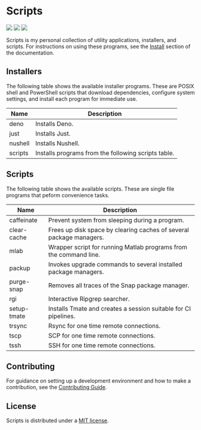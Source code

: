 # Scripts

![](https://img.shields.io/github/actions/workflow/status/scruffaluff/scripts/build.yaml)
![](https://img.shields.io/github/license/scruffaluff/scripts)
![](https://img.shields.io/github/repo-size/scruffaluff/scripts)

Scripts is my personal collection of utility applications, installers, and
scripts. For instructions on using these programs, see the
[Install](https://scruffaluff.github.io/scripts/install) section of the
documentation.

## Installers

The following table shows the available installer programs. These are POSIX
shell and PowerShell scripts that download dependencies, configure system
settings, and install each program for immediate use.

| Name    | Description                                         |
| ------- | --------------------------------------------------- |
| deno    | Installs Deno.                                      |
| just    | Installs Just.                                      |
| nushell | Installs Nushell.                                   |
| scripts | Installs programs from the following scripts table. |

## Scripts

The following table shows the available scripts. These are single file programs
that peform convenience tasks.

| Name        | Description                                                         |
| ----------- | ------------------------------------------------------------------- |
| caffeinate  | Prevent system from sleeping during a program.                      |
| clear-cache | Frees up disk space by clearing caches of several package managers. |
| mlab        | Wrapper script for running Matlab programs from the command line.   |
| packup      | Invokes upgrade commands to several installed package managers.     |
| purge-snap  | Removes all traces of the Snap package manager.                     |
| rgi         | Interactive Ripgrep searcher.                                       |
| setup-tmate | Installs Tmate and creates a session suitable for CI pipelines.     |
| trsync      | Rsync for one time remote connections.                              |
| tscp        | SCP for one time remote connections.                                |
| tssh        | SSH for one time remote connections.                                |

## Contributing

For guidance on setting up a development environment and how to make a
contribution, see the
[Contributing Guide](https://github.com/scruffaluff/scripts/blob/main/CONTRIBUTING.md).

## License

Scripts is distributed under a
[MIT license](https://github.com/scruffaluff/scripts/blob/main/LICENSE.md).
